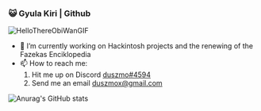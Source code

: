 ### 😺 Gyula Kiri | Github
![HelloThereObiWanGIF](https://user-images.githubusercontent.com/38438001/152939038-286ae80a-43e8-4aa2-9796-8ede6d50fdd7.gif) 



- 🔭 I’m currently working on Hackintosh projects and the renewing of the Fazekas Enciklopedia
- 📫 How to reach me: 
  1. Hit me up on Discord [duszmo#4594](https://discord.com/channels/@me/543773624180408332)
  1. Send me an email duszmox@gmail.com  

![Anurag's GitHub stats](https://github-readme-stats.vercel.app/api?username=duszmox&count_private=true&show_icons=true&theme=dark)
